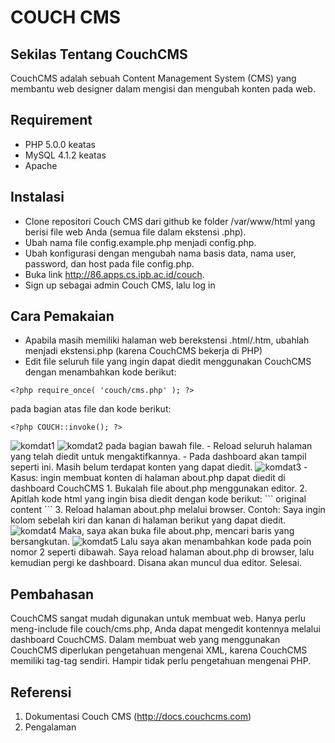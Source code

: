 # COUCH CMS

## Sekilas Tentang CouchCMS

CouchCMS adalah sebuah Content Management System (CMS) yang membantu web designer dalam mengisi dan mengubah konten pada web.

## Requirement

- PHP 5.0.0 keatas
- MySQL 4.1.2 keatas
- Apache

## Instalasi

- Clone repositori Couch CMS dari github ke folder /var/www/html yang berisi file web Anda (semua file dalam ekstensi .php).
- Ubah nama file config.example.php menjadi config.php.
- Ubah konfigurasi dengan mengubah nama basis data, nama user, password, dan host pada file config.php.
- Buka link http://86.apps.cs.ipb.ac.id/couch.
- Sign up sebagai admin Couch CMS, lalu log in

## Cara Pemakaian
- Apabila masih memiliki halaman web berekstensi .html/.htm, ubahlah menjadi ekstensi.php (karena CouchCMS bekerja di PHP)
- Edit file seluruh file yang ingin dapat diedit menggunakan CouchCMS dengan menambahkan kode berikut:
```
<?php require_once( 'couch/cms.php' ); ?>
```
pada bagian atas file dan kode berikut:
```
<?php COUCH::invoke(); ?>
```
<img src="https://preview.ibb.co/bwOgBF/komdat1.jpg" alt="komdat1" border="0">
<img src="https://image.ibb.co/c533Qa/komdat2.jpg" alt="komdat2" border="0">
pada bagian bawah file.
- Reload seluruh halaman yang telah diedit untuk mengaktifkannya.
- Pada dashboard akan tampil seperti ini. Masih belum terdapat konten yang dapat diedit.
<img src="https://image.ibb.co/gaweyv/komdat3.jpg" alt="komdat3" border="0">
- Kasus: ingin membuat konten di halaman about.php dapat diedit di dashboard CouchCMS
    1. Bukalah file about.php menggunakan editor.
    2. Apitlah kode html yang ingin bisa diedit dengan kode berikut:
    ```
    <cms:editable name='main_content' type='richtext'> original content </cms:editable>
    ```
    3. Reload halaman about.php melalui browser.
    Contoh: 
    Saya ingin kolom sebelah kiri dan kanan di halaman berikut yang dapat diedit.
    <img src="https://preview.ibb.co/gsuA5a/komdat4.jpg" alt="komdat4" border="0">
    Maka, saya akan buka file about.php, mencari baris yang bersangkutan.
    <img src="https://preview.ibb.co/ie9MBF/komdat5.jpg" alt="komdat5" border="0">
    Lalu saya akan menambahkan kode pada poin nomor 2 seperti dibawah.
    Saya reload halaman about.php di browser, lalu kemudian pergi ke dashboard. Disana akan muncul dua editor.
    Selesai.

## Pembahasan

CouchCMS sangat mudah digunakan untuk membuat web. Hanya perlu meng-include file couch/cms.php, Anda dapat mengedit kontennya melalui dashboard CouchCMS.
Dalam membuat web yang menggunakan CouchCMS diperlukan pengetahuan mengenai XML, karena CouchCMS memiliki tag-tag sendiri. Hampir tidak perlu pengetahuan mengenai PHP.

## Referensi

1. Dokumentasi Couch CMS (http://docs.couchcms.com)
2. Pengalaman